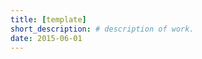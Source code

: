 ```yaml
---
title: [template]
short_description: # description of work.
date: 2015-06-01
---
```

<!-- content goes here  -->
